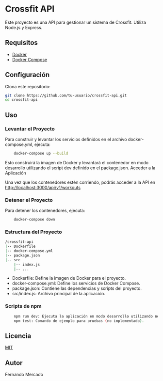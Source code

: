 # Crossfit API

Este proyecto es una API para gestionar un sistema de Crossfit. Utiliza Node.js y Express.

## Requisitos

- [Docker](https://www.docker.com/)
- [Docker Compose](https://docs.docker.com/compose/)

## Configuración

Clona este repositorio:

```sh
git clone https://github.com/tu-usuario/crossfit-api.git
cd crossfit-api
```

## Uso
### Levantar el Proyecto

Para construir y levantar los servicios definidos en el archivo docker-compose.yml, ejecuta:


```sh
    docker-compose up --build
```

Esto construirá la imagen de Docker y levantará el contenedor en modo desarrollo utilizando el script dev definido en el package.json.
Acceder a la Aplicación

Una vez que los contenedores estén corriendo, podrás acceder a la API en 
[http://localhost:3000/api/v1/workouts](http://localhost:3000/api/v1/workouts)

### Detener el Proyecto

Para detener los contenedores, ejecuta:

```sh
    docker-compose down
```


### Estructura del Proyecto
```sh
/crossfit-api
|-- Dockerfile
|-- docker-compose.yml
|-- package.json
|-- src
    |-- index.js
    |-- ...
```

* Dockerfile: Define la imagen de Docker para el proyecto.
* docker-compose.yml: Define los servicios de Docker Compose.
* package.json: Contiene las dependencias y scripts del proyecto.
* src/index.js: Archivo principal de la aplicación.

### Scripts de npm
```sh
    npm run dev: Ejecuta la aplicación en modo desarrollo utilizando node --watch.
    npm test: Comando de ejemplo para pruebas (no implementado).
```

## Licencia
[MIT](https://choosealicense.com/licenses/mit/)

## Autor
Fernando Mercado